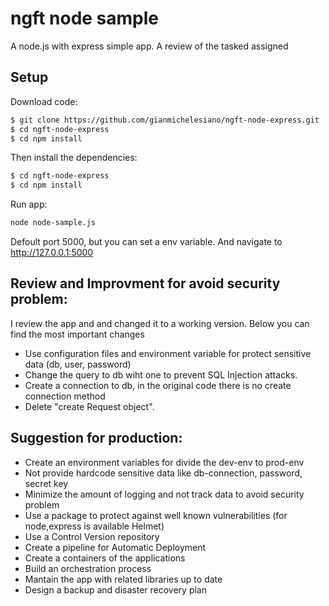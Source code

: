 # ngft node sample
A node.js with express simple app. A review of the tasked assigned

## Setup

Download code:

```sh
$ git clone https://github.com/gianmichelesiano/ngft-node-express.git
$ cd ngft-node-express
$ cd npm install
```

Then install the dependencies:

```sh
$ cd ngft-node-express
$ cd npm install
```

Run app:
```sh
node node-sample.js
```
Defoult port 5000, but you can set a env variable.
And navigate to http://127.0.0.1:5000

## Review and Improvment for avoid security problem:
I review the app and and changed it to a working version. Below you can find the most important changes  
- Use configuration files and environment variable for protect sensitive data (db, user, password)  
- Change the query to db wiht one to prevent SQL Injection attacks.
- Create a connection to db, in the original code there is no create connection method
- Delete "create Request object". 

## Suggestion for production:
- Create an environment variables for divide the dev-env to prod-env
- Not provide hardcode sensitive data like db-connection, password, secret key
- Minimize the amount of logging and not track data to avoid security problem
- Use a package to protect against well known vulnerabilities (for node,express is available Helmet)
- Use a Control Version repository
- Create a pipeline for Automatic Deployment
- Create a containers of the applications
- Build an orchestration process 
- Mantain the app with related libraries up to date
- Design a backup and disaster recovery plan